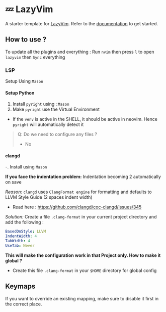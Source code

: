 # 💤 LazyVim

A starter template for [LazyVim](https://github.com/LazyVim/LazyVim).
Refer to the [documentation](https://lazyvim.github.io/installation) to get started.

## How to use ?

To update all the plugins and everything : Run `nvim` then press `l` to open `lazyvim` then `Sync` everything

### LSP
Setup Using `Mason`

#### Setup Python
1. Install `pyright` using `:Mason`
2. Make `pyright` use the Virtual Environment

- If the `venv` is active in the SHELL, it should be active in neovim. Hence `pyright` will automatically detect it

> Q: Do we need to configure any files ?
> - No

#### clangd
-. Install using `Mason`

**If you face the indentation problem:** Indentation becoming 2 automatically on save

*Reason:* `clangd` uses `ClangFormat engine` for formatting and defaults to LLVM Style Guide (2 spaces indent width)
- Read here : https://github.com/clangd/coc-clangd/issues/345

*Solution:* Create a file `.clang-format` in your current project directory and add the following :

```yaml
BasedOnStyle: LLVM
IndentWidth: 4
TabWidth: 4
UseTab: Never
```

**This will make the configuration work in that Project only. How to make it global ?**
- Create this file `.clang-format` in your `$HOME` directory for global config

## Keymaps
If you want to override an existing mapping, make sure to disable it first in the correct place.
